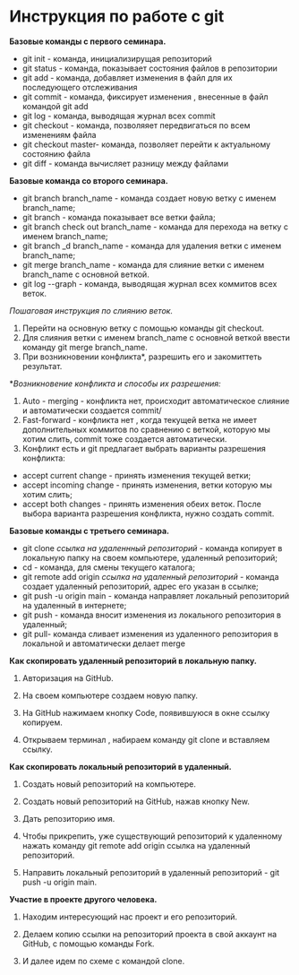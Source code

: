 # Инструкция по работе с git
**Базовые команды с первого семинара.**

* git init - команда, инициализирущая репозиторий
* git status - команда, показывает состояния файлов в репозитории
* git add - команда, добавляет изменения в файл для их последующего отслеживания
* git commit - команда, фиксирует изменения , внесенные в файл командой git add
* git log - команда, выводящая журнал всех commit
* git checkout - команда, позволяяет передвигаться по всем изменениям файла 
* git checkout  master- команда, позволяет перейти к актуальному состоянию файла
* git diff - команда вычисляет разницу между файлами

**Базовые команда со второго семинара.**

* git branch branch_name - команда создает новую ветку с именем branch_name;
* git branch - команда показывает все ветки файла;
* git branch check out branch_name - команда для перехода на ветку с именем branch_name;
* git branch _d branch_name - команда для удаления ветки с именем branch_name;
* git merge branch_name - команда для слияние ветки с именем branch_name с основной веткой.
* git log --graph - команда, выводящая журнал всех коммитов всех веток.

*Пошаговая инструкция по слиянию веток.*

1. Перейти на основную ветку с помощью команды git checkout.
2. Для слияния ветки с именем branch_name с основной веткой ввести команду git merge branch_name.
3. При возникновении конфликта*, разрешить его и закомиттеть результат.

**Возникновение конфликта и способы их разрешения:*
1. Auto - merging - конфликта нет, происходит автоматическое слияние и автоматически создается commit/
2. Fast-forward - конфликта нет , когда текущей ветка не имеет дополнительных коммитов по сравнению с веткой, которую мы хотим слить, commit тоже создается автоматически.
3. Конфликт есть и git предлагает выбрать варианты разрешения конфликта:
* accept current change - принять изменения текущей ветки;
* accept incoming change - принять изменения, ветки которую мы хотим слить;
* accept both changes - принять изменения обеих веток.
После выбора варианта разрешения конфликта, нужно создать commit.

**Базовые команды с третьего семинара.**
* git clone *ссылка на удаленнный репозиторий* - команда копирует в локальную папку на своем компьютере, удаленный репозиторий;
* cd - команда, для смены текущего каталога;
* git remote add origin *ссылка на удаленный репозиторий* - команда создает удаленный репозиторий, адрес его указан в ссылке;
* git push -u origin main - команда направляет локальный репозиторий  на удаленный в интернете;
* git push - команда вносит изменения из локального репозитория в удаленный;
* git pull- команда сливает изменения из удаленного репозитория в локальной и автоматически делает merge 

**Как скопировать удаленный репозиторий в локальную папку.**

1. Авторизация на GitHub.

2. На своем компьютере создаем новую папку.

3. На GitHub нажимаем кнопку Code, появившуюся в окне ссылку копируем.

4. Открываем терминал , набираем команду git clone и вставляем ссылку.

**Как скопировать локальный репозиторий в удаленный.**

1. Создать новый репозиторий на компьютере.

2. Создать новый репозиторий на GitHub, нажав кнопку New.

3. Дать репозиторию имя.

4. Чтобы прикрепить, уже существующий репозиторий  к удаленному нажать команду git remote add origin ссылка на удаленный репозиторий.
5. Направить локальный репозиторий в удаленный репозиторий -  git push -u origin main.

**Участие в проекте другого человека.**

1. Находим интересующий нас проект и его репозиторий.

2. Делаем копию ссылки на репозиторий проекта в свой аккаунт на GitHub, с помощью команды Fork.

3. И далее идем по схеме с командой clone.
